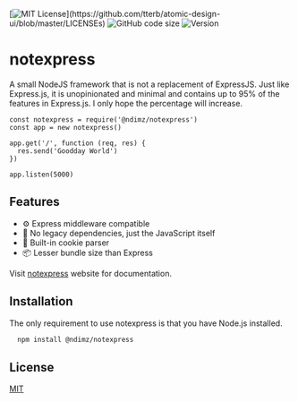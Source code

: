 [![MIT License](https://img.shields.io/apm/l/atomic-design-ui.svg?)](https://github.com/tterb/atomic-design-ui/blob/master/LICENSEs)
![GitHub code size](https://img.shields.io/github/languages/code-size/ndimzKM/notexpress)
![Version](https://img.shields.io/npm/v/@ndimz/notexpress)

# notexpress

A small NodeJS framework that is not a replacement of ExpressJS. Just like Express.js, it is unopinionated and minimal and contains up to 95% of the features in Express.js. I only hope the percentage will increase.

```
const notexpress = require('@ndimz/notexpress')
const app = new notexpress()

app.get('/', function (req, res) {
  res.send('Goodday World')
})

app.listen(5000)
```

## Features

- ⚙ Express middleware compatible
- 🚀 No legacy dependencies, just the JavaScript itself
- 🍪 Built-in cookie parser
- 📦 Lesser bundle size than Express

Visit [notexpress](https://ndimz.gitbook.io/notexpress/) website for documentation.

## Installation

The only requirement to use notexpress is that you have Node.js installed.

```bash
  npm install @ndimz/notexpress
```

## License

[MIT](https://choosealicense.com/licenses/mit/)
